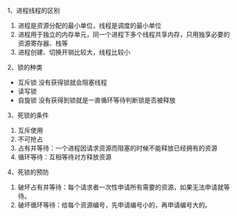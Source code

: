 1、进程线程的区别
1. 进程是资源分配的最小单位，线程是调度的最小单位
2. 进程用于独立的内存单元，同一个进程下多个线程共享内存，只用独享必要的资源寄存器、栈等
3. 进程创建、切换开销比较大，线程比较小

2、锁的种类
- 互斥锁 没有获得锁就会阻塞线程
- 读写锁
- 自旋锁 没有获得到锁就是一直循环等待判断锁是否被释放

3、死锁的条件
1. 互斥使用
2. 不可抢占
3. 占有并等待：一个进程因请求资源而阻塞的时候不能释放已经拥有的资源
4. 循环等待：互相等待对方释放资源

4、死锁的预防
1. 破坏占有并等待：每个请求者一次性申请所有需要的资源，如果无法申请就等待。
2. 破坏循环等待：给每个资源编号，先申请编号小的，再申请编号大的。